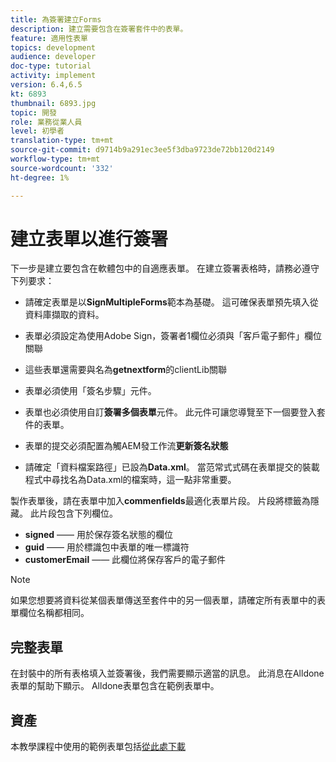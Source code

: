 ```yaml
---
title: 為簽署建立Forms
description: 建立需要包含在簽署套件中的表單。
feature: 適用性表單
topics: development
audience: developer
doc-type: tutorial
activity: implement
version: 6.4,6.5
kt: 6893
thumbnail: 6893.jpg
topic: 開發
role: 業務從業人員
level: 初學者
translation-type: tm+mt
source-git-commit: d9714b9a291ec3ee5f3dba9723de72bb120d2149
workflow-type: tm+mt
source-wordcount: '332'
ht-degree: 1%

---
```



# 建立表單以進行簽署

下一步是建立要包含在軟體包中的自適應表單。 在建立簽署表格時，請務必遵守下列要求：

* 請確定表單是以&#x200B;**SignMultipleForms**&#x200B;範本為基礎。 這可確保表單預先填入從資料庫擷取的資料。

* 表單必須設定為使用Adobe Sign，簽署者1欄位必須與「客戶電子郵件」欄位關聯
* 這些表單還需要與名為&#x200B;**getnextform**&#x200B;的clientLib關聯
* 表單必須使用「簽名步驟」元件。
* 表單也必須使用自訂&#x200B;**簽署多個表單**&#x200B;元件。 此元件可讓您導覽至下一個要登入套件的表單。
* 表單的提交必須配置為觸AEM發工作流&#x200B;**更新簽名狀態**
* 請確定「資料檔案路徑」已設為&#x200B;**Data.xml**。 當范常式式碼在表單提交的裝載程式中尋找名為Data.xml的檔案時，這一點非常重要。

製作表單後，請在表單中加入&#x200B;**commenfields**&#x200B;最適化表單片段。 片段將標籤為隱藏。 此片段包含下列欄位。

* **signed**  —— 用於保存簽名狀態的欄位
* **guid**  —— 用於標識包中表單的唯一標識符
* **customerEmail**  —— 此欄位將保存客戶的電子郵件



>[!NOTE]
>如果您想要將資料從某個表單傳送至套件中的另一個表單，請確定所有表單中的表單欄位名稱都相同。

## 完整表單

在封裝中的所有表格填入並簽署後，我們需要顯示適當的訊息。 此消息在Alldone表單的幫助下顯示。 Alldone表單包含在範例表單中。

## 資產

本教學課程中使用的範例表單包括[從此處下載](assets/forms-for-signing.zip)
